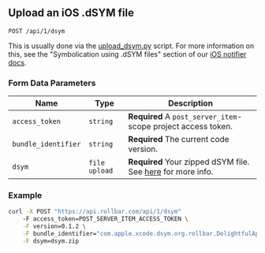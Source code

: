 ## Upload an iOS .dSYM file

	POST /api/1/dsym

This is usually done via the [upload_dsym.py](https://raw.githubusercontent.com/rollbar/rollbar-ios/master/upload_dsym.py) script. For more information on this, see the "Symbolication using .dSYM files" section of our [iOS notifier docs](https://rollbar.com/docs/notifier/rollbar-ios/).

### Form Data Parameters

Name | Type | Description
-----|------|-------------
`access_token`|`string`|**Required** A `post_server_item`-scope project access token.
`bundle_identifier`|`string`|**Required** The current code version.
`dsym`|`file upload`|**Required** Your zipped dSYM file. See [here](https://raw.githubusercontent.com/rollbar/rollbar-ios/master/upload_dsym.py) for more info.

### Example

```bash
curl -X POST "https://api.rollbar.com/api/1/dsym"
	-F access_token=POST_SERVER_ITEM_ACCESS_TOKEN \
	-F version=0.1.2 \
	-F bundle_identifier="com.apple.xcode.dsym.org.rollbar.DelightfulApp" \
	-F dsym=dsym.zip
```